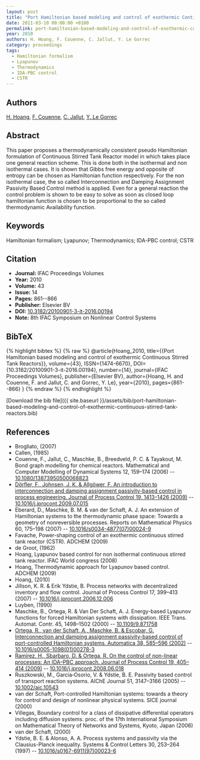 ```yaml
---
layout: post
title: "Port Hamiltonian based modeling and control of exothermic Continuous Stirred Tank Reactors"
date: 2011-03-10 00:00:00 +0100
permalink: port-hamiltonian-based-modeling-and-control-of-exothermic-continuous-stirred-tank-reactors
year: 2010
authors: H. Hoang, F. Couenne, C. Jallut, Y. Le Gorrec
category: proceedings
tags:
  - Hamiltonian formalism
  - Lyapunov
  - Thermodynamics
  - IDA-PBC control
  - CSTR
---
```

 
## Authors
[H. Hoang](authors/h-hoang), [F. Couenne](authors/francoise-couenne), [C. Jallut](authors/c-jallut), [Y. Le Gorrec](authors/yann-le-gorrec)
 
## Abstract
This paper proposes a thermodynamically consistent pseudo Hamiltonian formulation of Continuous Stirred Tank Reactor model in which takes place one general reaction scheme. This is done both in the isothermal and non isothermal cases. It is shown that Gibbs free energy and opposite of entropy can be chosen as Hamiltonian function respectively. For the non isothermal case, the so called Interconnection and Damping Assignment Passivity Based Control method is applied. Even for a general reaction the control problem is shown to be easy to solve as soon as closed loop hamiltonian function is chosen to be proportional to the so called thermodynamic Availability function.
 
## Keywords
Hamiltonian formalism; Lyapunov; Thermodynamics; IDA-PBC control; CSTR
 
## Citation
- **Journal:** IFAC Proceedings Volumes
- **Year:** 2010
- **Volume:** 43
- **Issue:** 14
- **Pages:** 861--866
- **Publisher:** Elsevier BV
- **DOI:** [10.3182/20100901-3-it-2016.00194](https://doi.org/10.3182/20100901-3-it-2016.00194)
- **Note:** 8th IFAC Symposium on Nonlinear Control Systems
 
## BibTeX
{% highlight bibtex %}
{% raw %}
@article{Hoang_2010,
  title={{Port Hamiltonian based modeling and control of exothermic Continuous Stirred Tank Reactors}},
  volume={43},
  ISSN={1474-6670},
  DOI={10.3182/20100901-3-it-2016.00194},
  number={14},
  journal={IFAC Proceedings Volumes},
  publisher={Elsevier BV},
  author={Hoang, H. and Couenne, F. and Jallut, C. and Gorrec, Y. Le},
  year={2010},
  pages={861--866}
}
{% endraw %}
{% endhighlight %}
 
[Download the bib file]({{ site.baseurl }}/assets/bib/port-hamiltonian-based-modeling-and-control-of-exothermic-continuous-stirred-tank-reactors.bib)
 
## References
- Brogliato, (2007)
- Callen, (1985)
- Couenne, F., Jallut, C., Maschke, B., Breedveld, P. C. & Tayakout, M. Bond graph modelling for chemical reactors. Mathematical and Computer Modelling of Dynamical Systems 12, 159–174 (2006) -- [10.1080/13873950500068823](https://doi.org/10.1080/13873950500068823)
- [Dörfler, F., Johnsen, J. K. & Allgöwer, F. An introduction to interconnection and damping assignment passivity-based control in process engineering. Journal of Process Control 19, 1413–1426 (2009)](an-introduction-to-interconnection-and-damping-assignment-passivity-based-control-in-process-engineering) -- [10.1016/j.jprocont.2009.07.015](https://doi.org/10.1016/j.jprocont.2009.07.015)
- Eberard, D., Maschke, B. M. & van der Schaft, A. J. An extension of Hamiltonian systems to the thermodynamic phase space: Towards a geometry of nonreversible processes. Reports on Mathematical Physics 60, 175–198 (2007) -- [10.1016/s0034-4877(07)00024-9](https://doi.org/10.1016/s0034-4877(07)00024-9)
- Favache, Power-shaping control of an exothermic continuous stirred tank reactor (CSTR). ADCHEM (2009)
- de Groot, (1962)
- Hoang, Lyapunov based control for non isothermal continuous stirred tank reactor. IFAC World congress (2008)
- Hoang, Thermodynamic approach for Lyapunov based control. ADCHEM (2009)
- Hoang, (2010)
- Jillson, K. R. & Erik Ydstie, B. Process networks with decentralized inventory and flow control. Journal of Process Control 17, 399–413 (2007) -- [10.1016/j.jprocont.2006.12.006](https://doi.org/10.1016/j.jprocont.2006.12.006)
- Luyben, (1990)
- Maschke, B., Ortega, R. & Van Der Schaft, A. J. Energy-based Lyapunov functions for forced Hamiltonian systems with dissipation. IEEE Trans. Automat. Contr. 45, 1498–1502 (2000) -- [10.1109/9.871758](https://doi.org/10.1109/9.871758)
- [Ortega, R., van der Schaft, A., Maschke, B. & Escobar, G. Interconnection and damping assignment passivity-based control of port-controlled Hamiltonian systems. Automatica 38, 585–596 (2002)](interconnection-and-damping-assignment-passivity-based-control-of-port-controlled-hamiltonian-systems) -- [10.1016/s0005-1098(01)00278-3](https://doi.org/10.1016/s0005-1098(01)00278-3)
- [Ramírez, H., Sbarbaro, D. & Ortega, R. On the control of non-linear processes: An IDA–PBC approach. Journal of Process Control 19, 405–414 (2009)](on-the-control-of-non-linear-processes-an-ida-pbc-approach) -- [10.1016/j.jprocont.2008.06.018](https://doi.org/10.1016/j.jprocont.2008.06.018)
- Ruszkowski, M., Garcia‐Osorio, V. & Ydstie, B. E. Passivity based control of transport reaction systems. AIChE Journal 51, 3147–3166 (2005) -- [10.1002/aic.10543](https://doi.org/10.1002/aic.10543)
- van der Schaft, Port-controlled Hamiltonian systems: towards a theory for control and design of nonlinear physical systems. SICE journal (2000)
- Villegas, Boundary control for a class of dissipative differential operators including diffusion systems. proc. of the 17th International Symposium on Mathematical Theory of Networks and Systems, Kyoto, Japan (2006)
- van der Schaft, (2000)
- Ydstie, B. E. & Alonso, A. A. Process systems and passivity via the Clausius-Planck inequality. Systems &amp; Control Letters 30, 253–264 (1997) -- [10.1016/s0167-6911(97)00023-6](https://doi.org/10.1016/s0167-6911(97)00023-6)

